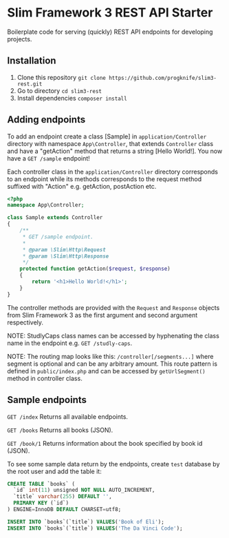 # Slim Framework 3 REST API Starter
Boilerplate code for serving (quickly) REST API endpoints for developing
projects.

## Installation
1. Clone this repository `git clone https://github.com/progknife/slim3-rest.git`
2. Go to directory `cd slim3-rest`
3. Install dependencies `composer install`

## Adding endpoints

To add an endpoint create a class [Sample] in `application/Controller` directory
with namespace `App\Controller`, that extends `Controller` class and have a
"getAction" method that returns a string [Hello World!]. You now have a
`GET /sample` endpoint!

Each controller class in the `application/Controller` directory corresponds to
an endpoint while its methods corresponds to the request method suffixed with
"Action" e.g. getAction, postAction etc.

```php
<?php
namespace App\Controller;

class Sample extends Controller
{
    /**
     * GET /sample endpoint.
     *
     * @param \Slim\Http\Request
     * @param \Slim\Http\Response
     */
    protected function getAction($request, $response)
    {
        return '<h1>Hello World!</h1>';
    }
}

```

The controller methods are provided with the `Request` and `Response` objects
from Slim Framework 3 as the first argument and second argument respectively.

NOTE: StudlyCaps class names can be accessed by hyphenating the class name in
the endpoint e.g. `GET /studly-caps`.

NOTE: The routing map looks like this: `/controller[/segments...]` where segment
is optional and can be any arbitrary amount. This route pattern is defined in
`public/index.php` and can be accessed by `getUrlSegment()` method in controller
class.

## Sample endpoints

`GET /index`
Returns all available endpoints.

`GET /books`
Returns all books (JSON).

`GET /book/1`
Returns information about the book specified by book id (JSON).

To see some sample data return by the endpoints, create `test` database by the
root user and add the table it:
```sql
CREATE TABLE `books` (
  `id` int(11) unsigned NOT NULL AUTO_INCREMENT,
  `title` varchar(255) DEFAULT '',
  PRIMARY KEY (`id`)
) ENGINE=InnoDB DEFAULT CHARSET=utf8;

INSERT INTO `books`(`title`) VALUES('Book of Eli');
INSERT INTO `books`(`title`) VALUES('The Da Vinci Code');
```
